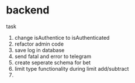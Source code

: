 # backend

task
1. change isAuthentice to isAuthenticated
2. refactor admin code
3. save log in database
4. send fatal and error to telegram
5. create seperate schema for bet
6. limit type functionality during limit add/subtract
7.